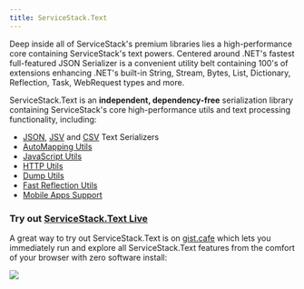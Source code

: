 ```yaml
---
title: ServiceStack.Text
---
```


Deep inside all of ServiceStack's premium libraries lies a high-performance core containing ServiceStack's text powers. Centered around .NET's fastest full-featured JSON Serializer is a convenient utility belt containing 100's of extensions enhancing .NET's built-in String, Stream, Bytes, List, Dictionary, Reflection, Task, WebRequest types and more.

ServiceStack.Text is an **independent, dependency-free** serialization library containing ServiceStack's core high-performance utils and text processing functionality, including:

 - [JSON](/json-format), [JSV](/jsv-format) and [CSV](/csv-format) Text Serializers
 - [AutoMapping Utils](/auto-mapping)
 - [JavaScript Utils](/js-utils)
 - [HTTP Utils](/http-utils)
 - [Dump Utils](/dump-utils)
 - [Fast Reflection Utils](/reflection-utils)
 - [Mobile Apps Support](https://github.com/ServiceStackApps/HelloMobile)

### Try out [ServiceStack.Text Live](https://gist.cafe/c71b3f0123b3d9d08c1b11c98c2ff379)

A great way to try out ServiceStack.Text is on [gist.cafe](https://gist.cafe) which lets you immediately 
run and explore all ServiceStack.Text features from the comfort of your browser with zero software install:

[![](https://raw.githubusercontent.com/ServiceStack/docs/master/docs/images/gistcafe/gistcafe-csharp.png)](https://gist.cafe/c71b3f0123b3d9d08c1b11c98c2ff379)
